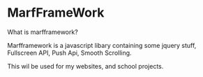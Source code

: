 # MarfFrameWork
What is marfframework?

Marfframework is a javascript libary containing some jquery stuff, Fullscreen API, Push Api, Smooth Scrolling.

This wil be used for my websites, and school projects.
